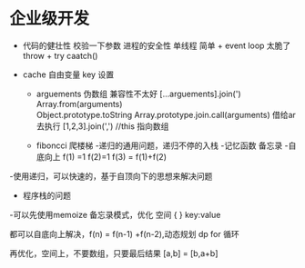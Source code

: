 # 企业级开发

- 代码的健壮性
    校验一下参数
    进程的安全性
    单线程 简单 + event loop  太脆了
    throw + try caatch()


- cache 自由变量  key 设置

    - arguements 伪数组 兼容性不太好
    [...arguements].join(')
    Array.from(arguments)  
    Object.prototype.toString
    Array.prototype.join.call(arguments) 借给ar去执行
    [1,2,3].join(',') //this 指向数组 

    - fiboncci 爬楼梯
     -递归的通用问题，递归不停的入栈
     -记忆函数 备忘录
     -自底向上
     f(1) =1 f(2)=1 f(3) = f(1)+f(2)


-使用递归，可以快速的，基于自顶向下的思想来解决问题 
   - 程序栈的问题   

   -可以先使用memoize 备忘录模式，优化 
   空间 { } key:value

都可以自底向上解决，f(n) = f(n-1) +f(n-2),动态规划 dp
   for 循环



再优化，空间上，不要数组，只要最后结果  [a,b] = [b,a+b]